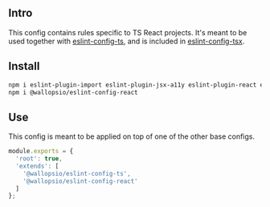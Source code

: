 ## Intro

This config contains rules specific to TS React projects. It's meant to be used together with [eslint-config-ts](../ts), and is included in [eslint-config-tsx](../tsx).


## Install

```sh
npm i eslint-plugin-import eslint-plugin-jsx-a11y eslint-plugin-react eslint-plugin-react-hooks
npm i @wallopsio/eslint-config-react
```


## Use

This config is meant to be applied on top of one of the other base configs.

```js
module.exports = {
  'root': true,
  'extends': [
    '@wallopsio/eslint-config-ts',
    '@wallopsio/eslint-config-react'
  ]
};
```
